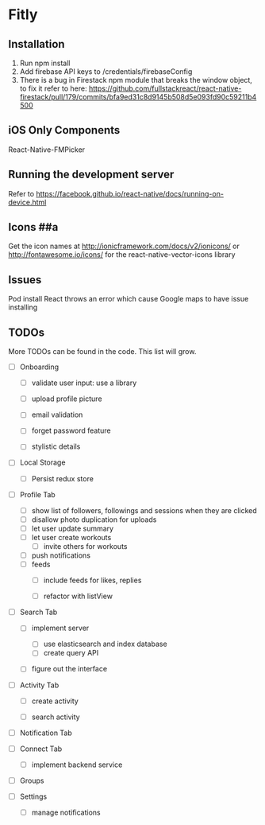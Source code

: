 # Fitly #


## Installation ##
1. Run npm install
2. Add firebase API keys to /credentials/firebaseConfig
3. There is a bug in Firestack npm module that breaks the window object, to fix it refer to here: https://github.com/fullstackreact/react-native-firestack/pull/179/commits/bfa9ed31c8d9145b508d5e093fd90c59211b4500


## iOS Only Components ##
React-Native-FMPicker


## Running the development server ##
Refer to https://facebook.github.io/react-native/docs/running-on-device.html


## Icons ##a
Get the icon names at http://ionicframework.com/docs/v2/ionicons/  or http://fontawesome.io/icons/ for the react-native-vector-icons library

## Issues ##
Pod install React throws an error which cause Google maps to have issue installing

## TODOs ##
More TODOs can be found in the code. This list will grow.


- [ ] Onboarding
  - [ ] validate user input: use a library
  - [ ] upload profile picture
  - [ ] email validation
  - [ ] forget password feature
  - [ ] stylistic details


- [ ] Local Storage
  - [ ] Persist redux store


- [ ] Profile Tab
  - [ ] show list of followers, followings and sessions when they are clicked
  - [ ] disallow photo duplication for uploads
  - [ ] let user update summary
  - [ ] let user create workouts
    - [ ] invite others for workouts
  - [ ] push notifications
  - [ ] feeds
    - [ ] include feeds for likes, replies
    - [ ] refactor with listView


- [ ] Search Tab
  - [ ] implement server
    - [ ] use elasticsearch and index database
    - [ ] create query API
  - [ ] figure out the interface


- [ ] Activity Tab
  - [ ] create activity
  - [ ] search activity


- [ ] Notification Tab


- [ ] Connect Tab
  - [ ] implement backend service


- [ ] Groups


- [ ] Settings
  - [ ] manage notifications
